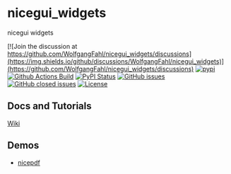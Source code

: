 # nicegui_widgets
nicegui widgets

[![Join the discussion at https://github.com/WolfgangFahl/nicegui_widgets/discussions](https://img.shields.io/github/discussions/WolfgangFahl/nicegui_widgets)](https://github.com/WolfgangFahl/nicegui_widgets/discussions)
[![pypi](https://img.shields.io/pypi/pyversions/ngwidgets)](https://pypi.org/project/ngwidgets/)
[![Github Actions Build](https://github.com/WolfgangFahl/nicegui_widgets/workflows/Build/badge.svg?branch=main)](https://github.com/WolfgangFahl/nicegui_widgets/actions?query=workflow%3ABuild+branch%3Amain)
[![PyPI Status](https://img.shields.io/pypi/v/ngwidgets.svg)](https://pypi.python.org/pypi/ngwidgets/)
[![GitHub issues](https://img.shields.io/github/issues/WolfgangFahl/nicegui_widgets.svg)](https://github.com/WolfgangFahl/nicegui_widgets/issues)
[![GitHub closed issues](https://img.shields.io/github/issues-closed/WolfgangFahl/nicegui_widgets.svg)](https://github.com/WolfgangFahl/nicegui_widgets/issues/?q=is%3Aissue+is%3Aclosed)
[![License](https://img.shields.io/github/license/WolfgangFahl/nicegui_widgets.svg)](https://www.apache.org/licenses/LICENSE-2.0)

## Docs and Tutorials
[Wiki](https://wiki.bitplan.com/index.php/nicegui_widgets)


## Demos
* [nicepdf](http://nicepdf.bitplan.com)